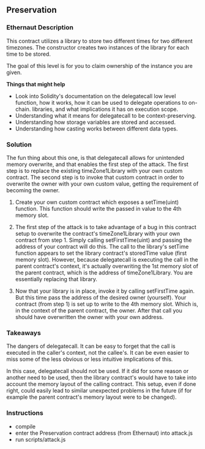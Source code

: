 ## Preservation

### Ethernaut Description
This contract utilizes a library to store two different times for two different timezones. The constructor creates two instances of the library for each time to be stored.

The goal of this level is for you to claim ownership of the instance you are given.

**Things that might help**

- Look into Solidity's documentation on the delegatecall low level function, how it works, how it can be used to delegate operations to on-chain. libraries, and what implications it has on execution scope.
- Understanding what it means for delegatecall to be context-preserving.
- Understanding how storage variables are stored and accessed.
- Understanding how casting works between different data types.

### Solution 
The fun thing about this one, is that delegatecall allows for unintended memory overwrite, and that enables the first step of the attack. The first step is to replace the existing timeZone1Library with your own custom contract. The second step is to invoke that custom contract in order to overwrite the owner with your own custom value, getting the requirement of becoming the owner. 

1. Create your own custom contract which exposes a setTime(uint) function. This function should write the passed in value to the 4th memory slot. 

2. The first step of the attack is to take advantage of a bug in this contract setup to overwrite the contract's timeZone1Library with your own contract from step 1. Simply calling setFirstTime(uint) and passing the address of your contract will do this. The call to the library's setTime function appears to set the library contract's storedTime value (first memory slot). However, because delegatecall is executing the call in the parent contract's context, it's actually overwriting the 1st memory slot of the parent contract, which is the address of timeZone1Library. You are essentially replacing that library. 

3. Now that your library is in place, invoke it by calling setFirstTime again. But this time pass the address of the desired owner (yourself). Your contract (from step 1) is set up to write to the 4th memory slot. Which is, in the context of the parent contract, the owner. After that call you should have overwritten the owner with your own address. 

### Takeaways
The dangers of delegatecall. It can be easy to forget that the call is executed in the caller's context, not the callee's. It can be even easier to miss some of the less obvious or less intuitive implications of this. 

In this case, delegatecall should not be used. If it did for some reason or another need to be used, then the library contract's would have to take into account the memory layout of the calling contract. This setup, even if done right, could easily lead to similar unexpected problems in the future (if for example the parent contract's memory layout were to be changed). 

### Instructions
- compile
- enter the Preservation contract address (from Ethernaut) into attack.js
- run scripts/attack.js
